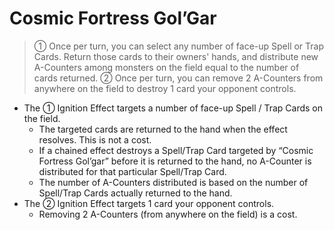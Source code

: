 # Cosmic Fortress Gol’Gar

> ① Once per turn, you can select any number of face-up Spell or Trap Cards. Return those cards to their owners' hands, and distribute new A-Counters among monsters on the field equal to the number of cards returned. ② Once per turn, you can remove 2 A-Counters from anywhere on the field to destroy 1 card your opponent controls.

*   The ① Ignition Effect targets a number of face-up Spell / Trap Cards on the field.
    *   The targeted cards are returned to the hand when the effect resolves. This is not a cost.
    *   If a chained effect destroys a Spell/Trap Card targeted by “Cosmic Fortress Gol’gar” before it is returned to the hand, no A-Counter is distributed for that particular Spell/Trap Card.
    *   The number of A-Counters distributed is based on the number of Spell/Trap Cards actually returned to the hand.
*   The ② Ignition Effect targets 1 card your opponent controls.
    *   Removing 2 A-Counters (from anywhere on the field) is a cost.
